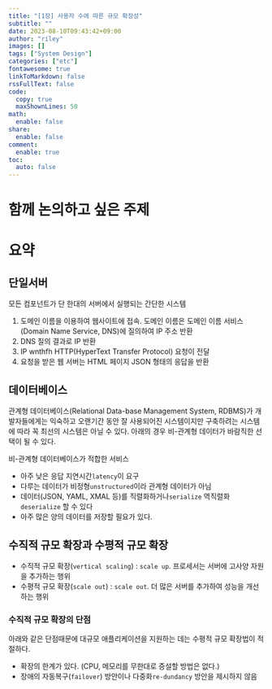 ```yaml
---
title: "[1장] 사용자 수에 따른 규모 확장성"
subtitle: ""
date: 2023-08-10T09:43:42+09:00
author: "riley"
images: []
tags: ["System Design"]
categories: ["etc"]
fontawesome: true
linkToMarkdown: false
rssFullText: false
code:
  copy: true
  maxShownLines: 50
math:
  enable: false
share:
  enable: false
comment:
  enable: true
toc:
  auto: false
---
```


# 함께 논의하고 싶은 주제


# 요약

## 단일서버
모든 컴포넌트가 단 한대의 서버에서 실행되는 간단한 시스템

1. 도메인 이름을 이용하여 웹사이트에 접속. 도메인 이름은 도메인 이름 서비스(Domain Name Service, DNS)에 질의하여 IP 주소 반환 
2. DNS 질의 결과로 IP 반환
3. IP wnthfh HTTP(HyperText Transfer Protocol) 요청이 전달
4. 요청을 받은 웹 서버는 HTML 페이지 JSON 형태의 응답을 반환

## 데이터베이스

관계형 데이터베이스(Relational Data-base Management System, RDBMS)가 개발자들에게는 익숙하고 오랜기간 동안 잘 사용되어진 시스템이지만 구축하려는 시스템에 따라 꼭 최선의 시스템은 아닐 수 있다. 아래의 경우 비-관계형 데이터가 바람직한 선택이 될 수 있다.

비-관계형 데이터베이스가 적합한 서비스
- 아주 낮은 응답 지연시간`latency`이 요구
- 다루는 데이터가 비정형`unstructured`이라 관계형 데이터가 아님
- 데이터(JSON, YAML, XMAL 등)를 직렬화하거나`serialize` 역직렬화`deserialize` 할 수 있다
- 아주 많은 양의 데이터를 저장할 필요가 있다.

## 수직적 규모 확장과 수평적 규모 확장
- 수직적 규모 확장(`vertical scaling`) : `scale up`. 프로세서는 서버에 고사양 자원을 추가하는 행위
- 수평적 규모 확장(`scale out`) : `scale out`. 더 많은 서버를 추가하여 성능을 개선하는 행위

### 수직적 규모 확장의 단점
아래와 같은 단점때문에 대규모 애플리케이션을 지원하는 데는 수평적 규모 확장법이 적절하다.

- 확장의 한계가 있다. (CPU, 메모리를 무한대로 증설할 방법은 없다.)
- 장애의 자동복구(`failover`) 방안이나 다중화`re-dundancy` 방안을 제시하지 않음 
